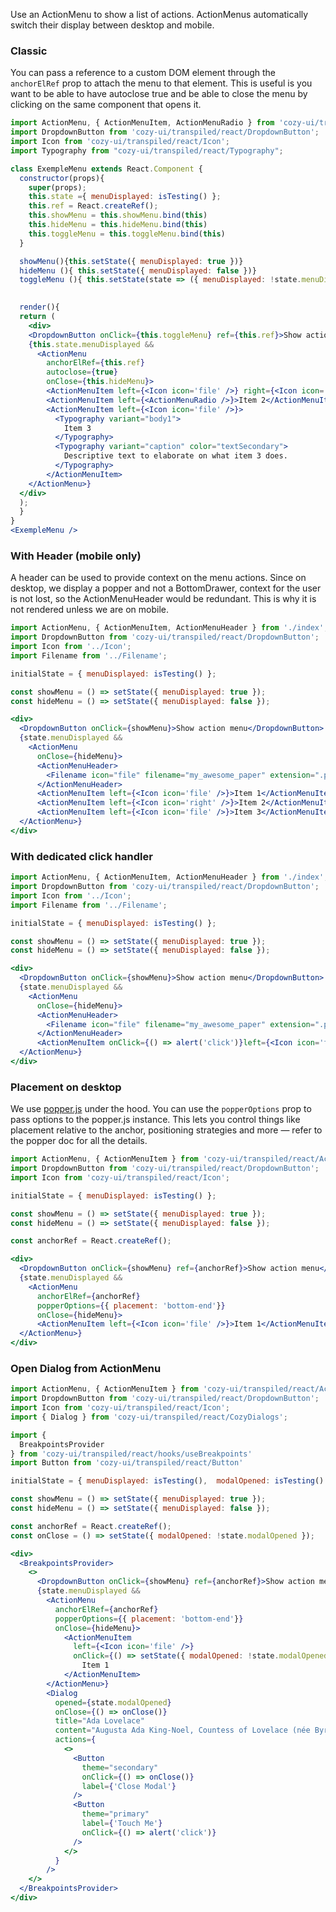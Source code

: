 Use an ActionMenu to show a list of actions. ActionMenus automatically switch their display between desktop and mobile.

### Classic

You can pass a reference to a custom DOM element through the `anchorElRef` prop to attach the menu to that element. This is useful is you want to be able to have autoclose true and be able to close the menu by clicking on the same component that opens it. 

```jsx
import ActionMenu, { ActionMenuItem, ActionMenuRadio } from 'cozy-ui/transpiled/react/ActionMenu';
import DropdownButton from 'cozy-ui/transpiled/react/DropdownButton';
import Icon from 'cozy-ui/transpiled/react/Icon';
import Typography from "cozy-ui/transpiled/react/Typography";

class ExempleMenu extends React.Component {
  constructor(props){
    super(props);
    this.state ={ menuDisplayed: isTesting() };
    this.ref = React.createRef();
    this.showMenu = this.showMenu.bind(this)
    this.hideMenu = this.hideMenu.bind(this)
    this.toggleMenu = this.toggleMenu.bind(this)
  }

  showMenu(){this.setState({ menuDisplayed: true })}
  hideMenu (){ this.setState({ menuDisplayed: false })}
  toggleMenu (){ this.setState(state => ({ menuDisplayed: !state.menuDisplayed }))}
 

  render(){
  return (
    <div>
    <DropdownButton onClick={this.toggleMenu} ref={this.ref}>Show action menu</DropdownButton>
    {this.state.menuDisplayed &&
      <ActionMenu
        anchorElRef={this.ref}
        autoclose={true}
        onClose={this.hideMenu}>
        <ActionMenuItem left={<Icon icon='file' />} right={<Icon icon='warning' />}>Item 1</ActionMenuItem>
        <ActionMenuItem left={<ActionMenuRadio />}>Item 2</ActionMenuItem>
        <ActionMenuItem left={<Icon icon='file' />}>
          <Typography variant="body1">
            Item 3
          </Typography>
          <Typography variant="caption" color="textSecondary">
            Descriptive text to elaborate on what item 3 does.
          </Typography>
        </ActionMenuItem>
    </ActionMenu>}
  </div>
  );
  }
}
<ExempleMenu />
```

### With Header (mobile only)

A header can be used to provide context on the menu actions. Since on
desktop, we display a popper and not a BottomDrawer, context for the
user is not lost, so the ActionMenuHeader would be redundant. This is
why it is not rendered unless we are on mobile.

```jsx
import ActionMenu, { ActionMenuItem, ActionMenuHeader } from './index';
import DropdownButton from 'cozy-ui/transpiled/react/DropdownButton';
import Icon from '../Icon';
import Filename from '../Filename';

initialState = { menuDisplayed: isTesting() };

const showMenu = () => setState({ menuDisplayed: true });
const hideMenu = () => setState({ menuDisplayed: false });

<div>
  <DropdownButton onClick={showMenu}>Show action menu</DropdownButton>
  {state.menuDisplayed &&
    <ActionMenu
      onClose={hideMenu}>
      <ActionMenuHeader>
        <Filename icon="file" filename="my_awesome_paper" extension=".pdf" />
      </ActionMenuHeader>
      <ActionMenuItem left={<Icon icon='file' />}>Item 1</ActionMenuItem>
      <ActionMenuItem left={<Icon icon='right' />}>Item 2</ActionMenuItem>
      <ActionMenuItem left={<Icon icon='file' />}>Item 3</ActionMenuItem>
  </ActionMenu>}
</div>
```

### With dedicated click handler

```jsx
import ActionMenu, { ActionMenuItem, ActionMenuHeader } from './index';
import DropdownButton from 'cozy-ui/transpiled/react/DropdownButton';
import Icon from '../Icon';
import Filename from '../Filename';

initialState = { menuDisplayed: isTesting() };

const showMenu = () => setState({ menuDisplayed: true });
const hideMenu = () => setState({ menuDisplayed: false });

<div>
  <DropdownButton onClick={showMenu}>Show action menu</DropdownButton>
  {state.menuDisplayed &&
    <ActionMenu
      onClose={hideMenu}>
      <ActionMenuHeader>
        <Filename icon="file" filename="my_awesome_paper" extension=".pdf" />
      </ActionMenuHeader>
      <ActionMenuItem onClick={() => alert('click')}left={<Icon icon='file' />}>Item 1</ActionMenuItem>
  </ActionMenu>}
</div>
```

### Placement on desktop

We use [popper.js](https://popper.js.org/docs/v2/) under the hood. You can use the `popperOptions` prop to pass options to the popper.js instance. This lets you control things like placement relative to the anchor, positioning strategies and more — refer to the popper doc for all the details.

```jsx
import ActionMenu, { ActionMenuItem } from 'cozy-ui/transpiled/react/ActionMenu';
import DropdownButton from 'cozy-ui/transpiled/react/DropdownButton';
import Icon from 'cozy-ui/transpiled/react/Icon';

initialState = { menuDisplayed: isTesting() };

const showMenu = () => setState({ menuDisplayed: true });
const hideMenu = () => setState({ menuDisplayed: false });

const anchorRef = React.createRef();

<div>
  <DropdownButton onClick={showMenu} ref={anchorRef}>Show action menu</DropdownButton>
  {state.menuDisplayed &&
    <ActionMenu
      anchorElRef={anchorRef}
      popperOptions={{ placement: 'bottom-end'}}
      onClose={hideMenu}>
      <ActionMenuItem left={<Icon icon='file' />}>Item 1</ActionMenuItem>
  </ActionMenu>}
</div>
```

### Open Dialog from ActionMenu

```jsx
import ActionMenu, { ActionMenuItem } from 'cozy-ui/transpiled/react/ActionMenu';
import DropdownButton from 'cozy-ui/transpiled/react/DropdownButton';
import Icon from 'cozy-ui/transpiled/react/Icon';
import { Dialog } from 'cozy-ui/transpiled/react/CozyDialogs';

import {
  BreakpointsProvider
} from 'cozy-ui/transpiled/react/hooks/useBreakpoints'
import Button from 'cozy-ui/transpiled/react/Button'

initialState = { menuDisplayed: isTesting(),  modalOpened: isTesting() };

const showMenu = () => setState({ menuDisplayed: true });
const hideMenu = () => setState({ menuDisplayed: false });

const anchorRef = React.createRef();
const onClose = () => setState({ modalOpened: !state.modalOpened });

<div>
  <BreakpointsProvider>
    <>
      <DropdownButton onClick={showMenu} ref={anchorRef}>Show action menu</DropdownButton>
      {state.menuDisplayed &&
        <ActionMenu
          anchorElRef={anchorRef}
          popperOptions={{ placement: 'bottom-end'}}
          onClose={hideMenu}>
            <ActionMenuItem
              left={<Icon icon='file' />}
              onClick={() => setState({ modalOpened: !state.modalOpened })}>
                Item 1
            </ActionMenuItem>
        </ActionMenu>}
        <Dialog
          opened={state.modalOpened}
          onClose={() => onClose()}
          title="Ada Lovelace"
          content="Augusta Ada King-Noel, Countess of Lovelace (née Byron; 10 December 1815 – 27 November 1852) was an English mathematician and writer, chiefly known for her work on Charles Babbage's proposed mechanical general-purpose computer, the Analytical Engine. She was the first to recognise that the machine had applications beyond pure calculation, and published the first algorithm intended to be carried out by such a machine. As a result, she is often regarded as the first to recognise the full potential of a 'computing machine' and the first computer programmer."
          actions={
            <>
              <Button
                theme="secondary"
                onClick={() => onClose()}
                label={'Close Modal'}
              />
              <Button
                theme="primary"
                label={'Touch Me'}
                onClick={() => alert('click')}
              />
            </>
          }
        />
    </>
  </BreakpointsProvider>
</div>
```
